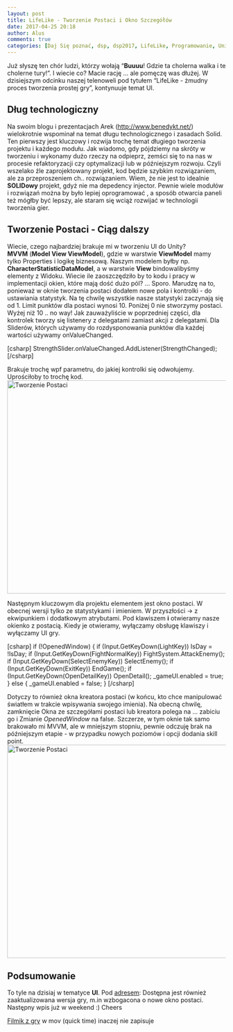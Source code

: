 ```yaml
---
layout: post
title: LifeLike - Tworzenie Postaci i Okno Szczegółów
date: 2017-04-25 20:18
author: Alus
comments: true
categories: [Daj Się poznać, dsp, dsp2017, LifeLike, Programowanie, Unity3d, unity3d]
---
```

Już słyszę ten chór ludzi, którzy wołają “<strong>Buuuu</strong>! Gdzie ta cholerna walka i te cholerne tury!”.
I wiecie co? Macie rację … ale pomęczę was dłużej. W dzisiejszym odcinku naszej telenoweli pod tytułem “LifeLike - żmudny proces tworzenia prostej gry”, kontynuuje temat UI.
<h2>Dług technologiczny</h2>
Na swoim blogu i prezentacjach Arek (<a href="http://www.benedykt.net/">http://www.benedykt.net/</a>) wielokrotnie wspominał na temat długu technologicznego i zasadach Solid. Ten pierwszy jest kluczowy i rozwija trochę temat długiego tworzenia projektu i każdego modułu. Jak wiadomo, gdy pójdziemy na skróty w tworzeniu i wykonamy dużo rzeczy na odpieprz, zemści się to na nas w procesie refaktoryzacji czy optymalizacji lub w późniejszym rozwoju. Czyli wszelako źle zaprojektowany projekt, kod będzie szybkim rozwiązaniem, ale za przeproszeniem ch.. rozwiązaniem. Wiem, że nie jest to idealnie <strong>SOLIDowy</strong> projekt, gdyż nie ma depedency injector. Pewnie wiele modułów i rozwiązań można by było lepiej oprogramować , a sposób otwarcia paneli też mógłby być lepszy, ale staram się wciąż rozwijać w technologii tworzenia gier.
<h2>Tworzenie Postaci - Ciąg dalszy</h2>
Wiecie, czego najbardziej brakuje mi w tworzeniu UI do Unity? <strong>MVVM</strong> (<strong>Model View ViewModel</strong>), gdzie w warstwie <strong>ViewModel</strong> mamy tylko Properties i logikę biznesową. Naszym modelem byłby np. <strong>CharacterStatisticDataModel</strong>, a w warstwie <strong>View</strong> bindowalibyśmy elementy z Widoku. Wiecie ile zaoszczędziło by to kodu i pracy w implementacji okien, które mają dość dużo pól? … Sporo. Marudzę na to, ponieważ w oknie tworzenia postaci dodałem nowe pola i kontrolki - do ustawiania statystyk. Na tę chwilę wszystkie nasze statystyki zaczynają się od 1. Limit punktów dla postaci wynosi 10. Poniżej 0 nie stworzymy postaci. Wyżej niż 10 .. no way!
Jak zauważyliście w poprzedniej części, dla kontrolek tworzy się listenery z delegatami zamiast akcji z delegatami. Dla Sliderów, których używamy do rozdysponowania punktów dla każdej wartości używamy onValueChanged.

[csharp]
StrengthSlider.onValueChanged.AddListener(StrengthChanged);
[/csharp]

Brakuje trochę wpf parametru, do jakiej kontrolki się odwołujemy. Uprościłoby to trochę kod.<a href="http://szymonmotyka.pl/wp-content/uploads/2017/04/Screenshot-2017-04-25-21.07.40.png"><img class="aligncenter size-large wp-image-1732" src="http://szymonmotyka.pl/wp-content/uploads/2017/04/Screenshot-2017-04-25-21.07.40-785x491.png" alt="Tworzenie Postaci" width="785" height="491" /></a>

Następnym kluczowym dla projektu elementem jest okno postaci. W obecnej wersji tylko ze statystykami i imieniem. W przyszłości -&gt; z ekwipunkiem i dodatkowym atrybutami.
Pod klawiszem <strong>i</strong> otwieramy nasze okienko z postacią. Kiedy je otwieramy, wyłączamy obsługę klawiszy i wyłączamy UI gry.

[csharp]
 if (!OpenedWindow)
        {
            if (Input.GetKeyDown(LightKey)) IsDay = !IsDay;
            if (Input.GetKeyDown(FightNormalKey)) FightSystem.AttackEnemy();
            if (Input.GetKeyDown(SelectEnemyKey)) SelectEnemy();
            if (Input.GetKeyDown(ExitKey)) EndGame();
            if (Input.GetKeyDown(OpenDetailKey)) OpenDetail();
            _gameUI.enabled = true;
        }
        else
        {
            _gameUI.enabled = false;
        }
[/csharp]

Dotyczy to również okna kreatora postaci (w końcu, kto chce manipulować światłem w trakcie wpisywania swojego imienia).
Na obecną chwilę, zamknięcie Okna ze szczegółami postaci lub kreatora polega na … zabiciu go i Zmianie *OpenedWindow* na false.
Szczerze, w tym oknie tak samo brakowało mi MVVM, ale w mniejszym stopniu, pewnie odczuję brak na późniejszym etapie - w przypadku nowych poziomów i opcji dodania skill point.<a href="http://szymonmotyka.pl/wp-content/uploads/2017/04/Screenshot-2017-04-25-21.06.32.png"><img class="aligncenter size-large wp-image-1731" src="http://szymonmotyka.pl/wp-content/uploads/2017/04/Screenshot-2017-04-25-21.06.32-785x491.png" alt="Tworzenie Postaci" width="785" height="491" /></a>
<h2>Podsumowanie</h2>
To tyle na dzisiaj w tematyce <strong>UI</strong>. Pod <a href="https://github.com/aluspl/RogueLikeDSP">adresem</a>: Dostępna jest również zaaktualizowana wersja gry, m.in wzbogacona o nowe okno postaci. Następny wpis już w weekend :)
Cheers

<a href="http://szymonmotyka.pl/wp-content/uploads/2017/04/lifelike.mov">Filmik z gry</a> w mov (quick time) inaczej nie zapisuje

